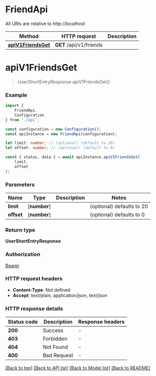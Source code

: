 # FriendApi

All URIs are relative to *http://localhost*

|Method | HTTP request | Description|
|------------- | ------------- | -------------|
|[**apiV1FriendsGet**](#apiv1friendsget) | **GET** /api/v1/friends | |

# **apiV1FriendsGet**
> UserShortEntryResponse apiV1FriendsGet()


### Example

```typescript
import {
    FriendApi,
    Configuration
} from './api';

const configuration = new Configuration();
const apiInstance = new FriendApi(configuration);

let limit: number; // (optional) (default to 20)
let offset: number; // (optional) (default to 0)

const { status, data } = await apiInstance.apiV1FriendsGet(
    limit,
    offset
);
```

### Parameters

|Name | Type | Description  | Notes|
|------------- | ------------- | ------------- | -------------|
| **limit** | [**number**] |  | (optional) defaults to 20|
| **offset** | [**number**] |  | (optional) defaults to 0|


### Return type

**UserShortEntryResponse**

### Authorization

[Bearer](../README.md#Bearer)

### HTTP request headers

 - **Content-Type**: Not defined
 - **Accept**: text/plain, application/json, text/json


### HTTP response details
| Status code | Description | Response headers |
|-------------|-------------|------------------|
|**200** | Success |  -  |
|**403** | Forbidden |  -  |
|**404** | Not Found |  -  |
|**400** | Bad Request |  -  |

[[Back to top]](#) [[Back to API list]](../README.md#documentation-for-api-endpoints) [[Back to Model list]](../README.md#documentation-for-models) [[Back to README]](../README.md)

